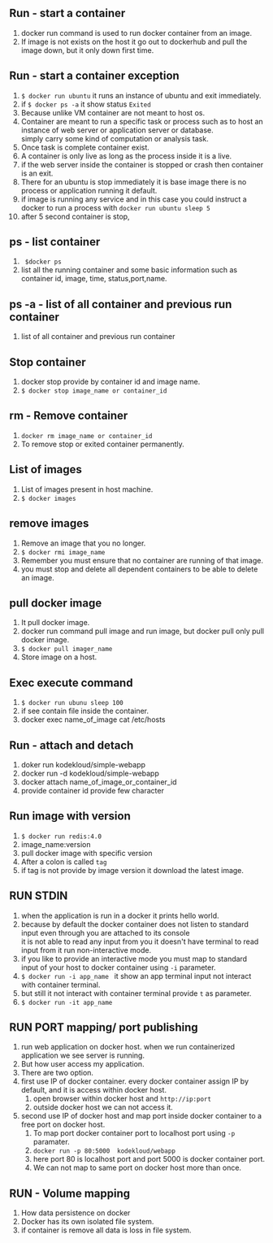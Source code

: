 ## Run - start a container  
1. docker run command is used to run docker container from an image. 
1. If image is not exists on the host it go out to dockerhub and pull the image down, but it only down first time.  

## Run - start a container exception
1. `$ docker run ubuntu` it runs an instance of ubuntu and exit immediately.    
1.  if ` $ docker ps -a ` it show status `Exited`  
1. Because unlike VM container are not meant to host os.  
1. Container are meant to run a specific task or process such as to host an instance of web server or application server or database.  
simply carry some kind of computation or analysis task.  
1. Once task is complete container exist.   
1. A container is only live as long as the process inside it is a live.  
1. if the web server inside the container is stopped or crash then container is an exit.  
1. There for an ubuntu is stop immediately it is base image there is no process or application running it default.  
1. if image is running any service and in this case you could instruct a docker to run a process with `docker run ubuntu sleep 5 `   
1. after 5 second container is stop,


## ps - list container  
1. ` $docker ps`  
1. list all the running container and some basic information such as container id, image, time, status,port,name.  

## ps -a - list of all container and previous run container 
1. list of all container and previous run container 

## Stop container 
1. docker stop provide by container id and image name.  
1. `$ docker stop image_name or container_id`   

## rm - Remove container   
1. `docker rm image_name or container_id`   
1. To remove stop or exited container permanently.    

## List of images   
1. List of images present in host machine.  
1. `$ docker images`   

## remove images  
1. Remove an image that you no longer.  
1. `$ docker rmi image_name`  
1. Remember you must ensure that no container are running of that image.  
1. you must stop and delete all dependent containers to be able to delete an image.  

## pull docker image   
1. It pull docker image.  
1. docker run command pull image and run image, but docker pull only pull docker image.  
1. `$ docker pull imager_name`   
1. Store image on a host.   

## Exec     execute command  
1. `$ docker run ubunu sleep 100`  
1. if see contain file inside the container.  
1. docker exec name_of_image cat /etc/hosts   

## Run - attach and detach   
1. doker run kodekloud/simple-webapp 
1. docker run -d kodekloud/simple-webapp  
1. docker attach name_of_image_or_container_id   
1. provide container id provide few character   


## Run image with version   
1. `$ docker run redis:4.0`  
1. image_name:version    
1. pull docker image with specific version  
1. After a colon is called `tag`   
1. if tag is not provide by image version it download the latest image.   


## RUN STDIN  
1. when the application is run in a docker it prints hello world.  
1. because by default the docker container does not listen to standard input even through you are attached to its console  
it is not able to read any input from you it doesn't have terminal to read input from it run non-interactive mode.
1. if you like to provide an interactive mode you must map to standard input of your host to docker container using `-i` parameter.    
1. `$ docker run -i app_name ` it show an app terminal input not interact with container terminal.
1. but still it not interact with container terminal provide `t` as parameter.   
1. `$ docker run -it app_name `   

## RUN PORT mapping/ port publishing   
1. run web application on docker host. when we run containerized application we see server is running.  
1. But how user access my application.  
1. There are two option. 
1. first use IP of docker container. every docker container assign IP by default, and it is access within docker host.
   1. open browser within docker host and `http://ip:port`    
   1. outside docker host we can not access it.   
1. second use IP of docker host and map port inside docker container to a free port on docker host.  
    1. To map port docker container port to localhost port using `-p` paramater. 
    1. `docker run -p 80:5000  kodekloud/webapp`  
    1. here port 80 is localhost port and port 5000 is docker container port.  
    1. We can not map to same port on docker host more than once.   
    
## RUN - Volume mapping
1. How data persistence on docker
1. Docker has its own isolated file system.  
1. if container is remove all data is loss in file system.  

